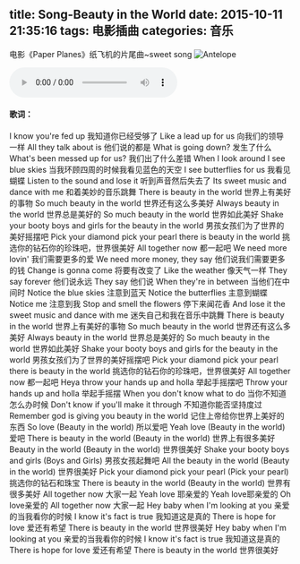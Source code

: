 title: Song-Beauty in the World
date: 2015-10-11 21:35:16
tags: 电影插曲
categories: 音乐
---
电影《Paper Planes》纸飞机的片尾曲~sweet song
![Antelope](http://7xn88r.com1.z0.glb.clouddn.com/Antelope%20Canyon,%20U.S2.jpg)
<!--more-->
<audio src="http://7xn88r.com1.z0.glb.clouddn.com/Paper.Planes.2014.BluRay.720p.DTS.x264-MTeam_clip.mp3" controls="controls"></audio>
#### 歌词：
I know you're fed up
我知道你已经受够了
Like a lead up for us
向我们的领导一样
All they talk about is
他们说的都是
What is going down?
发生了什么
What's been messed up for us? 
我们出了什么差错
When I look around I see blue skies
当我环顾四周的时候我看见蓝色的天空
I see butterflies for us
我看见蝴蝶
Listen to the sound and lose it
听到声音然后失去了
Its sweet music and dance with me
和着美妙的音乐跳舞
There is beauty in the world
世界上有美好的事物
So much beauty in the world
世界还有这么多美好
Always beauty in the world
世界总是美好的
So much beauty in the world
世界如此美好
Shake your booty boys and girls for the beauty in the world
男孩女孩们为了世界的美好摇摆吧
Pick your diamond pick your pearl there is beauty in the world
挑选你的钻石你的珍珠吧，世界很美好
All together now
都一起吧
We need more lovin'
我们需要更多的爱
We need more money, they say
他们说我们需要更多的钱
Change is gonna come
将要有改变了
Like the weather
像天气一样
They say forever
他们说永远
They say 
他们说
When they're in between
当他们在中间时
Notice the blue skies
注意到蓝天
Notice the butterflies
主意到蝴蝶
Notice me
注意到我
Stop and smell the flowers
停下来闻花香
And lose it the sweet music and dance with me
迷失自己和我在音乐中跳舞
There is beauty in the world
世界上有美好的事物
So much beauty in the world
世界还有这么多美好
Always beauty in the world
世界总是美好的
So much beauty in the world
世界如此美好
Shake your booty boys and girls for the beauty in the world
男孩女孩们为了世界的美好摇摆吧
Pick your diamond pick your pearl there is beauty in the world
挑选你的钻石你的珍珠吧，世界很美好
All together now
都一起吧
Heya throw your hands up and holla
举起手摇摆吧
Throw your hands up and holla
举起手摇摆
When you don't know what to do
当你不知道怎么办时候
Don't know if you'll make it through
不知道你能否坚持度过
Remember god is giving you beauty in the world
记住上帝给你世界上美好的东西
So love (Beauty in the world)
所以爱吧
Yeah love (Beauty in the world)
爱吧
There is beauty in the world (Beauty in the world)
世界上有很多美好
Beauty in the world (Beauty in the world)
世界很美好
Shake your booty boys and girls (Boys and Girls)
男孩女孩起舞吧
All the beauty in the world (Beauty in the world)
世界很美好
Pick your diamond pick your pearl (Pick your pearl)
挑选你的钻石和珠宝
There is beauty in the world (Beauty in the world)
世界有很多美好
All together now 
大家一起
Yeah love 耶亲爱的
Yeah love耶亲爱的
Oh love亲爱的
All together now
大家一起
Hey baby when I'm looking at you
亲爱的当我看你的时候
I know it's fact is true
我知道这是真的
There is hope for love
爱还有希望
There is beauty in the world
世界很美好
Hey baby when I'm looking at you
亲爱的当我看你的时候
I know it's fact is true
我知道这是真的
There is hope for love
爱还有希望
There is beauty in the world
世界很美好